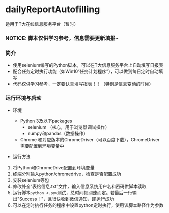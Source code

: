 # dailyReportAutofilling
适用于T大在线信息服务平台（暂时）

### **NOTICE: 脚本仅供学习参考，信息需要更新填报~**

### 简介
- 使用selenium编写的Python脚本，可以在T大信息服务平台上自动填写日报表
- 配合任务定时执行功能（如Win10“任务计划程序”），可以做到每日定时自动填写
- 代码仅供学习参考，一定要认真填写报表！！（特别是信息变动的时候）

### 运行环境与启动
- 环境
  - Python 3及以下packages
    - selenium （核心，用于浏览器调试操作）
    - numpy和pandas（数据操作）
  - Chrome 和对应版本的ChromeDriver（可以百度下载），ChromeDriver需要配置到环境变量中
  
  
 - 运行方法
 1. 将Python和ChromeDrive配置到环境变量
 2. 终端分别输入python/chromedrive，检查是否配置成功
 3. 安装selenium等包
 4. 修改补全“表格信息.txt”文件，输入信息系统用户名和密码供脚本读取
 5. 运行脚本`python <.py>`测试，总时间视网速而定。若最后一行输出"Success！"，且很快收到微信通知，即运行成功
 6. 可以在定时执行任务的程序中设置python定时执行，使用该脚本路径作为参数
 
